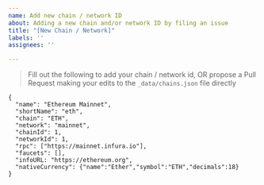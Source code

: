 ```yaml
---
name: Add new chain / network ID
about: Adding a new chain and/or network ID by filing an issue
title: "[New Chain / Network]"
labels: ''
assignees: ''

---
```


> Fill out the following to add your chain / network id, OR propose a Pull Request making your edits to the ```_data/chains.json``` file directly

```
{
  "name": "Ethereum Mainnet",
  "shortName": "eth",
  "chain": "ETH",
  "network": "mainnet",
  "chainId": 1,
  "networkId": 1,
  "rpc": ["https://mainnet.infura.io"],
  "faucets": [],
  "infoURL: "https://ethereum.org",
  "nativeCurrency": {"name":"Ether","symbol":"ETH","decimals":18}
}
```
